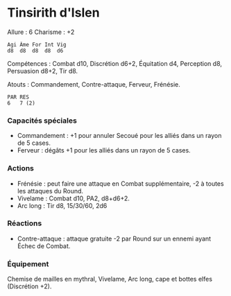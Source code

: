 
# Tinsirith d'Islen

Allure : 6
Charisme : +2

	Agi	Âme	For	Int	Vig
	d8	d8	d8	d8	d6

Compétences : Combat d10, Discrétion d6+2, Équitation d4, Perception d8, Persuasion d8+2, Tir d8.

Atouts : Commandement, Contre-attaque, Ferveur, Frénésie.

	PAR	RES
	6	7 (2)

### Capacités spéciales
- Commandement : +1 pour annuler Secoué pour les alliés dans un rayon de 5 cases.
- Ferveur : dégâts +1 pour les alliés dans un rayon de 5 cases.

### Actions
- Frénésie : peut faire une attaque en Combat supplémentaire, -2 à toutes les attaques du Round.
- Vivelame : Combat d10, PA2, d8+d6+2.
- Arc long : Tir d8, 15/30/60, 2d6

### Réactions
- Contre-attaque : attaque gratuite -2 par Round sur un ennemi ayant Échec de Combat.
### Équipement
Chemise de mailles en mythral, Vivelame, Arc long, cape et bottes elfes (Discrétion +2).
